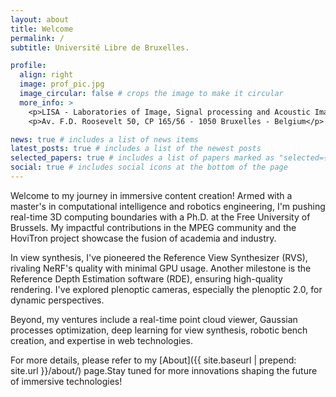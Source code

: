 ```yaml
---
layout: about
title: Welcome
permalink: /
subtitle: Université Libre de Bruxelles.

profile:
  align: right
  image: prof_pic.jpg
  image_circular: false # crops the image to make it circular
  more_info: >
    <p>LISA - Laboratories of Image, Signal processing and Acoustic Image Research Unit</p>
    <p>Av. F.D. Roosevelt 50, CP 165/56 - 1050 Bruxelles - Belgium</p>

news: true # includes a list of news items
latest_posts: true # includes a list of the newest posts
selected_papers: true # includes a list of papers marked as "selected={true}"
social: true # includes social icons at the bottom of the page
---
```


Welcome to my journey in immersive content creation! Armed with a master's in computational intelligence and robotics engineering, I'm pushing real-time 3D computing boundaries with a Ph.D. at the Free University of Brussels. My impactful contributions in the MPEG community and the HoviTron project showcase the fusion of academia and industry.

In view synthesis, I've pioneered the Reference View Synthesizer (RVS), rivaling NeRF's quality with minimal GPU usage. Another milestone is the Reference Depth Estimation software (RDE), ensuring high-quality rendering. I've explored plenoptic cameras, especially the plenoptic 2.0, for dynamic perspectives.

Beyond, my ventures include a real-time point cloud viewer, Gaussian processes optimization, deep learning for view synthesis, robotic bench creation, and expertise in web technologies.

For more details, please refer to my [About]({{ site.baseurl | prepend: site.url }}/about/) page.Stay tuned for more innovations shaping the future of immersive technologies!
